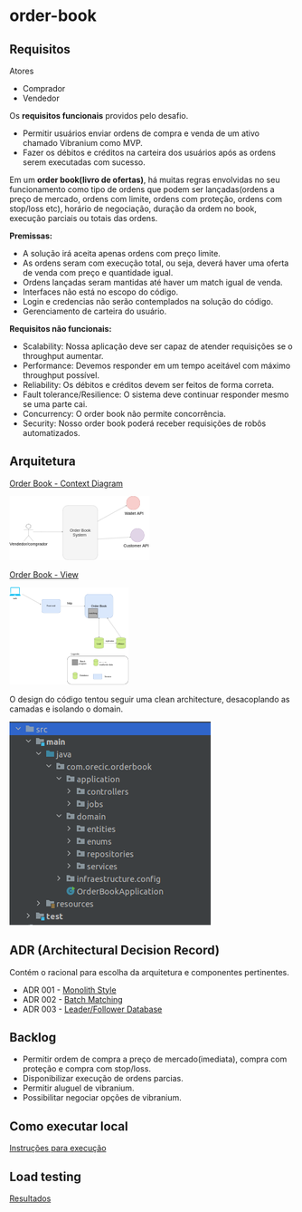# order-book

## Requisitos

Atores
* Comprador
* Vendedor

Os **requisitos funcionais** providos pelo desafio.
* Permitir usuários enviar ordens de compra e venda de um ativo chamado Vibranium como MVP.
* Fazer os débitos e créditos na carteira dos usuários após as ordens serem executadas com sucesso.

Em um **order book(livro de ofertas)**, há muitas regras envolvidas no seu funcionamento como tipo de ordens que podem ser lançadas(ordens a preço de mercado, ordens com limite, ordens com proteção, ordens com stop/loss etc), horário de negociação, duração da ordem no book, execução parciais ou totais das ordens.

**Premissas:**
* A solução irá aceita apenas ordens com preço limite.
* As ordens seram com execução total, ou seja, deverá haver uma oferta de venda com preço e quantidade igual.
* Ordens lançadas seram mantidas até haver um match igual de venda.
* Interfaces não está no escopo do código.
* Login e credencias não serão contemplados na solução do código.
* Gerenciamento de carteira do usuário.

**Requisitos não funcionais:**
* Scalability: Nossa aplicação deve ser capaz de atender requisições se o throughput aumentar.
* Performance: Devemos responder em um tempo aceitável com máximo throughput possível.
* Reliability: Os débitos e créditos devem ser feitos de forma correta.
* Fault tolerance/Resilience: O sistema deve continuar responder mesmo se uma parte cai.
* Concurrency: O order book não permite concorrência.
* Security: Nosso order book poderá receber requisições de robôs automatizados.

## Arquitetura

[Order Book - Context Diagram](docs/order-book-context-diagram.md)

![](docs/images/order-book-context%20diagram15.png)

[Order Book - View](docs/order-book-view.md)

![](docs/images/architecture_15.png)


O design do código tentou seguir uma clean architecture, desacoplando as camadas e isolando o domain.

![](docs/images/design-view.png)


## ADR (Architectural Decision Record)
Contém o racional para escolha da arquitetura e componentes pertinentes.

* ADR 001 - [Monolith Style](https://github.com/monteirocicero/order-book/blob/main/ADRs/ADR001-monolith-architecture.md)
* ADR 002 - [Batch Matching](https://github.com/monteirocicero/order-book/blob/main/ADRs/ADR001-monolith-architecture.md)
* ADR 003 - [Leader/Follower Database](https://github.com/monteirocicero/order-book/blob/main/ADRs/ADR001-monolith-architecture.md)


## Backlog
* Permitir ordem de compra a preço de mercado(imediata), compra com proteção e compra com stop/loss.
* Disponibilizar execução de ordens parcias.
* Permitir aluguel de vibranium.
* Possibilitar negociar opções de vibranium.


## Como executar local
[Instruções para execução](docs/how-to-run-the-application.md)

## Load testing
[Resultados](docs/load-testing.md)
